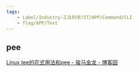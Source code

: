 ```yaml
---
tags:
    - Label/Industry-工业科学/IT/APP/Command/CLI
    - flag/APP/Text
---
```


## pee

[Linux tee的花式用法和pee - 骏马金龙 - 博客园](https://www.cnblogs.com/f-ck-need-u/p/9749882.html)